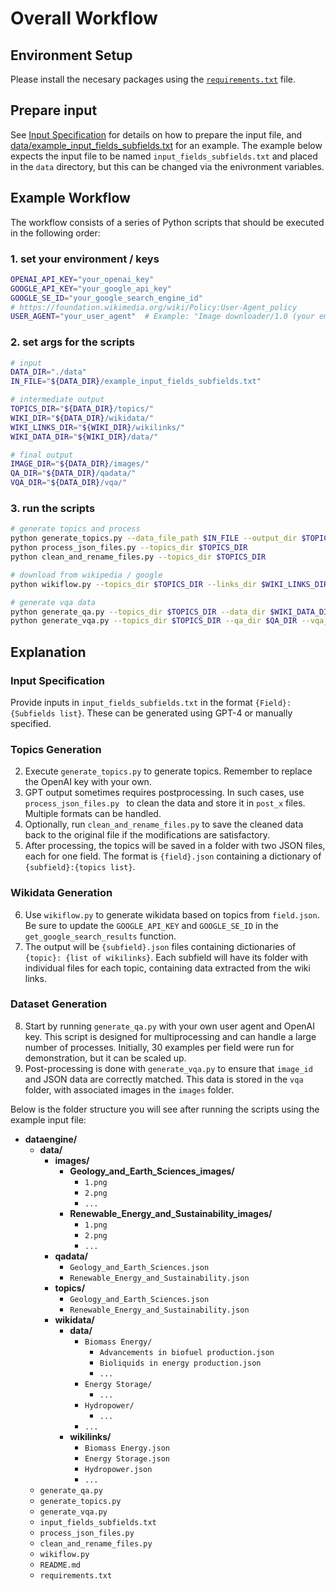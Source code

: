 # Overall Workflow

## Environment Setup
Please install the necesary packages using the [`requirements.txt`](requirements.txt) file.


## Prepare input
See [Input Specification](#input-specification) for details on how to prepare the input file, and [data/example_input_fields_subfields.txt](data/example_input_fields_subfields.txt) for an example. The example below expects the input file to be named `input_fields_subfields.txt` and placed in the `data` directory, but this can be changed via the enivronment variables.


## Example Workflow

The workflow consists of a series of Python scripts that should be executed in the following order:


### 1. set your environment / keys
```bash
OPENAI_API_KEY="your_openai_key"
GOOGLE_API_KEY="your_google_api_key"
GOOGLE_SE_ID="your_google_search_engine_id"
# https://foundation.wikimedia.org/wiki/Policy:User-Agent_policy
USER_AGENT="your_user_agent"  # Example: "Image downloader/1.0 (your email)"
```

### 2. set args for the scripts
```bash
# input
DATA_DIR="./data"
IN_FILE="${DATA_DIR}/example_input_fields_subfields.txt"

# intermediate output
TOPICS_DIR="${DATA_DIR}/topics/"
WIKI_DIR="${DATA_DIR}/wikidata/"
WIKI_LINKS_DIR="${WIKI_DIR}/wikilinks/"
WIKI_DATA_DIR="${WIKI_DIR}/data/"

# final output
IMAGE_DIR="${DATA_DIR}/images/"
QA_DIR="${DATA_DIR}/qadata/"
VQA_DIR="${DATA_DIR}/vqa/"
```

### 3. run the scripts
```bash
# generate topics and process
python generate_topics.py --data_file_path $IN_FILE --output_dir $TOPICS_DIR
python process_json_files.py --topics_dir $TOPICS_DIR
python clean_and_rename_files.py --topics_dir $TOPICS_DIR

# download from wikipedia / google
python wikiflow.py --topics_dir $TOPICS_DIR --links_dir $WIKI_LINKS_DIR --data_dir $WIKI_DATA_DIR

# generate vqa data
python generate_qa.py --topics_dir $TOPICS_DIR --data_dir $WIKI_DATA_DIR --qa_dir $QA_DIR --image_dir $IMAGE_DIR
python generate_vqa.py --topics_dir $TOPICS_DIR --qa_dir $QA_DIR --vqa_dir $VQA_DIR --image_dir $IMAGE_DIR
```

## Explanation

### Input Specification
Provide inputs in `input_fields_subfields.txt` in the format `{Field}: {Subfields list}`. These can be generated using GPT-4 or manually specified.

### Topics Generation
2. Execute `generate_topics.py` to generate topics. Remember to replace the OpenAI key with your own.
3. GPT output sometimes requires postprocessing. In such cases, use `process_json_files.py ` to clean the data and store it in `post_x` files. Multiple formats can be handled.
4. Optionally, run `clean_and_rename_files.py` to save the cleaned data back to the original file if the modifications are satisfactory.
5. After processing, the topics will be saved in a folder with two JSON files, each for one field. The format is `{field}.json` containing a dictionary of `{subfield}:{topics list}`.

### Wikidata Generation
6. Use `wikiflow.py` to generate wikidata based on topics from `field.json`. Be sure to update the `GOOGLE_API_KEY` and `GOOGLE_SE_ID` in the `get_google_search_results` function.
7. The output will be `{subfield}.json` files containing dictionaries of `{topic}: {list of wikilinks}`. Each subfield will have its folder with individual files for each topic, containing data extracted from the wiki links.

### Dataset Generation
8. Start by running `generate_qa.py` with your own user agent and OpenAI key. This script is designed for multiprocessing and can handle a large number of processes. Initially, 30 examples per field were run for demonstration, but it can be scaled up.
9. Post-processing is done with `generate_vqa.py` to ensure that `image_id` and JSON data are correctly matched. This data is stored in the `vqa` folder, with associated images in the `images` folder.

Below is the folder structure you will see after running the scripts using the example input file:

- **dataengine/**
  - **data/**
    - **images/**
        - **Geology_and_Earth_Sciences_images/**
            - `1.png`
            - `2.png`
            - `...`
        - **Renewable_Energy_and_Sustainability_images/**
            - `1.png`
            - `2.png`
            - `...`
    - **qadata/**
        - `Geology_and_Earth_Sciences.json`
        - `Renewable_Energy_and_Sustainability.json`
    - **topics/**
        - `Geology_and_Earth_Sciences.json`
        - `Renewable_Energy_and_Sustainability.json`
    - **wikidata/**
        - **data/**
            - `Biomass Energy/`
                - `Advancements in biofuel production.json`
                - `Bioliquids in energy production.json`
                - `...`
            - `Energy Storage/`
                - `...`
            - `Hydropower/`
                - `...`
            - `...`
        - **wikilinks/**
            - `Biomass Energy.json`
            - `Energy Storage.json`
            - `Hydropower.json`
            - `...`
  - `generate_qa.py`
  - `generate_topics.py`
  - `generate_vqa.py`
  - `input_fields_subfields.txt`
  - `process_json_files.py `
  - `clean_and_rename_files.py`
  - `wikiflow.py`
  - `README.md`
  - `requirements.txt`
  